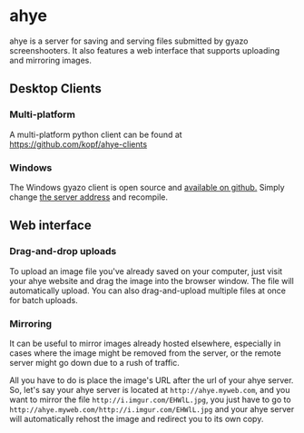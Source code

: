 # ahye

ahye is a server for saving and serving files submitted by gyazo screenshooters. 
It also features a web interface that supports uploading and mirroring images.

## Desktop Clients

### Multi-platform

A multi-platform python client can be found at https://github.com/kopf/ahye-clients

### Windows

The Windows gyazo client is open source and [available on github.](https://github.com/gyazo/Gyazowin)
Simply change [the server address](https://github.com/gyazo/Gyazowin/blob/11152a5c3a5fe85f702c87cdd1a3f814f90f8218/gyazowin/gyazowin.cpp#L794) and recompile.

## Web interface

### Drag-and-drop uploads

To upload an image file you've already saved on your computer, just visit your ahye website and drag the image into the browser window. 
The file will automatically upload. You can also drag-and-upload multiple files at once for batch uploads.

### Mirroring

It can be useful to mirror images already hosted elsewhere, especially in cases where the image might be removed from the server, or the remote server might go down due to a rush of traffic.

All you have to do is place the image's URL after the url of your ahye server. So, let's say your ahye server is located at `http://ahye.myweb.com`, and you want to mirror the file `http://i.imgur.com/EHWlL.jpg`, you just have to go to `http://ahye.myweb.com/http://i.imgur.com/EHWlL.jpg` and your ahye server will automatically rehost the image and redirect you to its own copy.
